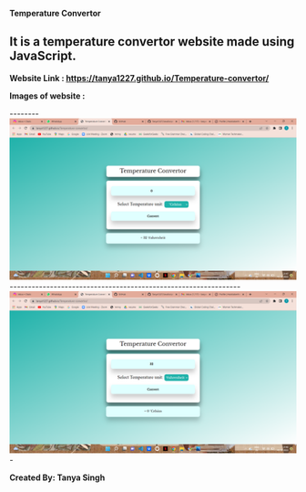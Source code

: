 **Temperature Convertor**

It is a temperature convertor website made using JavaScript.
------------------------------------------------------------------------

**Website Link : https://tanya1227.github.io/Temperature-convertor/**

**Images of website :**

--------![](img1%20(1).png)---------------------------------------------------------------![](img1%20(2).png)-

**Created By: Tanya Singh**
